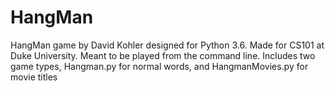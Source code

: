 # HangMan
HangMan game by David Kohler designed for Python 3.6. Made for CS101 at Duke University. Meant to be played from the command line. Includes two game types, Hangman.py for normal words, and HangmanMovies.py for movie titles
